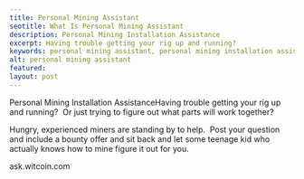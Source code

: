 ```yaml
---
title: Personal Mining Assistant
seotitle: What Is Personal Mining Assistant
description: Personal Mining Installation Assistance
excerpt: Having trouble getting your rig up and running? 
keywords: personal mining assistant, personal mining installation assistance
alt: personal mining assistant
featured: 
layout: post
---
```


<p>Personal Mining Installation AssistanceHaving trouble getting your rig up and running?  Or just trying to figure out what parts will work together?<p>

<p>Hungry, experienced miners are standing by to help.  Post your question and include a bounty offer and sit back and let some teenage kid who actually knows how to mine figure it out for you.<p>

<p>ask.witcoin.com<p>

